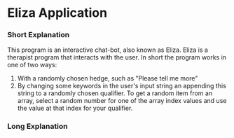 # Eliza Application

### Short Explanation
This program is an interactive chat-bot, also known as Eliza. Eliza is a therapist program that interacts with the user. In short the program works in one of two ways:
1. With a randomly chosen hedge, such as "Please tell me more"
2. By changing some keywords in the user's input string an appending this string to a randomly chosen qualifier. To get a random item from an array, select a random number for one of the array index values and use the value at that index for your qualifier.

### Long Explanation
